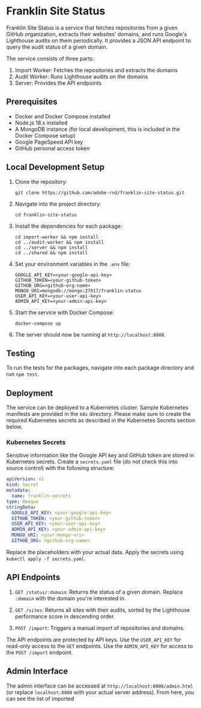 # Franklin Site Status

Franklin Site Status is a service that fetches repositories from a given GitHub organization, extracts their websites' domains, and runs Google's Lighthouse audits on them periodically. It provides a JSON API endpoint to query the audit status of a given domain.

The service consists of three parts:

1. Import Worker: Fetches the repositories and extracts the domains
2. Audit Worker: Runs Lighthouse audits on the domains
3. Server: Provides the API endpoints

## Prerequisites

- Docker and Docker Compose installed
- Node.js 18.x installed
- A MongoDB instance (for local development, this is included in the Docker Compose setup)
- Google PageSpeed API key
- GitHub personal access token

## Local Development Setup

1. Clone the repository:
    ```
    git clone https://github.com/adobe-rnd/franklin-site-status.git
    ```
2. Navigate into the project directory:
    ```
    cd franklin-site-status
    ```
3. Install the dependencies for each package:
    ```
    cd import-worker && npm install
    cd ../audit-worker && npm install
    cd ../server && npm install
    cd ../shared && npm install
    ```
4. Set your environment variables in the `.env` file:
    ```
    GOOGLE_API_KEY=<your-google-api-key>
    GITHUB_TOKEN=<your-github-token>
    GITHUB_ORG=<github-org-name>
    MONGO_URI=mongodb://mongo:27017/franklin-status
    USER_API_KEY=<your-user-api-key>
    ADMIN_API_KEY=<your-admin-api-key>
    ```
5. Start the service with Docker Compose:
    ```
    docker-compose up
    ```
6. The server should now be running at `http://localhost:8000`.

## Testing

To run the tests for the packages, navigate into each package directory and run `npm test`.

## Deployment

The service can be deployed to a Kubernetes cluster. Sample Kubernetes manifests are provided in the `k8s` directory. Please make sure to create the required Kubernetes secrets as described in the Kubernetes Secrets section below.

### Kubernetes Secrets

Sensitive information like the Google API key and GitHub token are stored in Kubernetes secrets. Create a `secrets.yaml` file (do not check this into source control) with the following structure:

```yaml
apiVersion: v1
kind: Secret
metadata:
  name: franklin-secrets
type: Opaque
stringData:
  GOOGLE_API_KEY: <your-google-api-key>
  GITHUB_TOKEN: <your-github-token>
  USER_API_KEY: <your-user-api-key>
  ADMIN_API_KEY: <your-admin-api-key>
  MONGO_URI: <your-mongo-uri>
  GITHUB_ORG: <github-org-name>
```

Replace the placeholders with your actual data. Apply the secrets using `kubectl apply -f secrets.yaml`.

## API Endpoints

1. `GET /status/:domain`: Returns the status of a given domain. Replace `:domain` with the domain you're interested in.

2. `GET /sites`: Returns all sites with their audits, sorted by the Lighthouse performance score in descending order.

3. `POST /import`: Triggers a manual import of repositories and domains.

The API endpoints are protected by API keys. Use the `USER_API_KEY` for read-only access to the `GET` endpoints. Use the `ADMIN_API_KEY` for access to the `POST /import` endpoint.

## Admin Interface

The admin interface can be accessed at `http://localhost:8000/admin.html` (or replace `localhost:8000` with your actual server address). From here, you can see the list of imported
